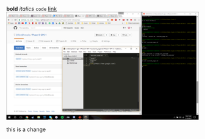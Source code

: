 **bold**
*italics*
`code`
[link](https://www.google.com/)
![Working solo now =(](https://raw.githubusercontent.com/DillonBArevalo/Phase-0-GPS-1/dillon-solo-finish/working_solo_now.png)

this is a change